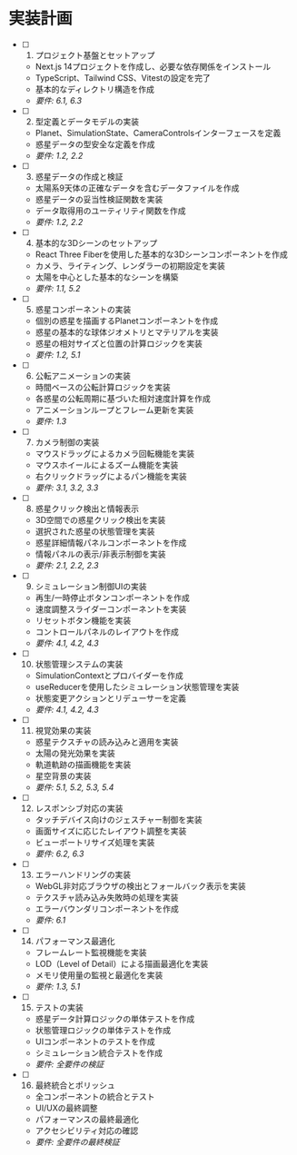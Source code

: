 # 実装計画

- [ ] 1. プロジェクト基盤とセットアップ
  - Next.js 14プロジェクトを作成し、必要な依存関係をインストール
  - TypeScript、Tailwind CSS、Vitestの設定を完了
  - 基本的なディレクトリ構造を作成
  - _要件: 6.1, 6.3_

- [ ] 2. 型定義とデータモデルの実装
  - Planet、SimulationState、CameraControlsインターフェースを定義
  - 惑星データの型安全な定義を作成
  - _要件: 1.2, 2.2_

- [ ] 3. 惑星データの作成と検証
  - 太陽系9天体の正確なデータを含むデータファイルを作成
  - 惑星データの妥当性検証関数を実装
  - データ取得用のユーティリティ関数を作成
  - _要件: 1.2, 2.2_

- [ ] 4. 基本的な3Dシーンのセットアップ
  - React Three Fiberを使用した基本的な3Dシーンコンポーネントを作成
  - カメラ、ライティング、レンダラーの初期設定を実装
  - 太陽を中心とした基本的なシーンを構築
  - _要件: 1.1, 5.2_

- [ ] 5. 惑星コンポーネントの実装
  - 個別の惑星を描画するPlanetコンポーネントを作成
  - 惑星の基本的な球体ジオメトリとマテリアルを実装
  - 惑星の相対サイズと位置の計算ロジックを実装
  - _要件: 1.2, 5.1_

- [ ] 6. 公転アニメーションの実装
  - 時間ベースの公転計算ロジックを実装
  - 各惑星の公転周期に基づいた相対速度計算を作成
  - アニメーションループとフレーム更新を実装
  - _要件: 1.3_

- [ ] 7. カメラ制御の実装
  - マウスドラッグによるカメラ回転機能を実装
  - マウスホイールによるズーム機能を実装
  - 右クリックドラッグによるパン機能を実装
  - _要件: 3.1, 3.2, 3.3_

- [ ] 8. 惑星クリック検出と情報表示
  - 3D空間での惑星クリック検出を実装
  - 選択された惑星の状態管理を実装
  - 惑星詳細情報パネルコンポーネントを作成
  - 情報パネルの表示/非表示制御を実装
  - _要件: 2.1, 2.2, 2.3_

- [ ] 9. シミュレーション制御UIの実装
  - 再生/一時停止ボタンコンポーネントを作成
  - 速度調整スライダーコンポーネントを実装
  - リセットボタン機能を実装
  - コントロールパネルのレイアウトを作成
  - _要件: 4.1, 4.2, 4.3_

- [ ] 10. 状態管理システムの実装
  - SimulationContextとプロバイダーを作成
  - useReducerを使用したシミュレーション状態管理を実装
  - 状態変更アクションとリデューサーを定義
  - _要件: 4.1, 4.2, 4.3_

- [ ] 11. 視覚効果の実装
  - 惑星テクスチャの読み込みと適用を実装
  - 太陽の発光効果を実装
  - 軌道軌跡の描画機能を実装
  - 星空背景の実装
  - _要件: 5.1, 5.2, 5.3, 5.4_

- [ ] 12. レスポンシブ対応の実装
  - タッチデバイス向けのジェスチャー制御を実装
  - 画面サイズに応じたレイアウト調整を実装
  - ビューポートリサイズ処理を実装
  - _要件: 6.2, 6.3_

- [ ] 13. エラーハンドリングの実装
  - WebGL非対応ブラウザの検出とフォールバック表示を実装
  - テクスチャ読み込み失敗時の処理を実装
  - エラーバウンダリコンポーネントを作成
  - _要件: 6.1_

- [ ] 14. パフォーマンス最適化
  - フレームレート監視機能を実装
  - LOD（Level of Detail）による描画最適化を実装
  - メモリ使用量の監視と最適化を実装
  - _要件: 1.3, 5.1_

- [ ] 15. テストの実装
  - 惑星データ計算ロジックの単体テストを作成
  - 状態管理ロジックの単体テストを作成
  - UIコンポーネントのテストを作成
  - シミュレーション統合テストを作成
  - _要件: 全要件の検証_

- [ ] 16. 最終統合とポリッシュ
  - 全コンポーネントの統合とテスト
  - UI/UXの最終調整
  - パフォーマンスの最終最適化
  - アクセシビリティ対応の確認
  - _要件: 全要件の最終検証_

